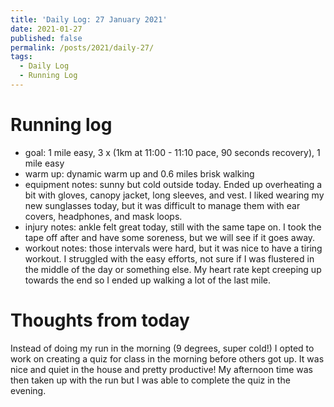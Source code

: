 ```yaml
---
title: 'Daily Log: 27 January 2021'
date: 2021-01-27
published: false
permalink: /posts/2021/daily-27/
tags:
  - Daily Log
  - Running Log
---
```


# Running log
- goal: 1 mile easy, 3 x (1km at 11:00 - 11:10 pace, 90 seconds recovery), 1 mile easy
- warm up: dynamic warm up and 0.6 miles brisk walking
- equipment notes: sunny but cold outside today. Ended up overheating a bit with gloves, canopy jacket, long sleeves, and vest. I liked wearing my new sunglasses today, but it was difficult to manage them with ear covers, headphones, and mask loops.
- injury notes: ankle felt great today, still with the same tape on. I took the tape off after and have some soreness, but we will see if it goes away.
- workout notes: those intervals were hard, but it was nice to have a tiring workout. I struggled with the easy efforts, not sure if I was flustered in the middle of the day or something else. My heart rate kept creeping up towards the end so I ended up walking a lot of the last mile.

# Thoughts from today
Instead of doing my run in the morning (9 degrees, super cold!) I opted to work on creating a quiz for class in the morning before others got up. It was nice and quiet in the house and pretty productive! My afternoon time was then taken up with the run but I was able to complete the quiz in the evening.